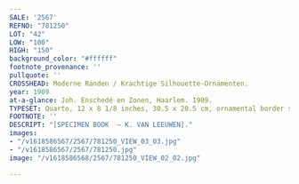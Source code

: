 ```yaml
---
SALE: '2567'
REFNO: "781250"
LOT: "42"
LOW: "100"
HIGH: "150"
background_color: "#ffffff"
footnote_provenance: ''
pullquote: ''
CROSSHEAD: Moderne Randen / Krachtige Silhouette-Ornamenten.
year: 1909
at-a-glance: Joh. Enschedé en Zonen, Haarlem. 1909.
TYPESET: Quarto, 12 x 8 1/8 inches, 30.5 x 20.5 cm, ornamental border specimen book.
FOOTNOTE: ''
DESCRIPT: "[SPECIMEN BOOK  — K. VAN LEEUWEN]."
images:
- "/v1618586567/2567/781250_VIEW_03_03.jpg"
- "/v1618586567/2567/781250.jpg"
image: "/v1618586568/2567/781250_VIEW_02_02.jpg"

---
```


